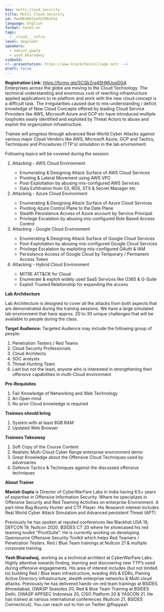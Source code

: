 ```yaml
---
key: multi_cloud_security
title: Multi Cloud Security
id: PmoMEVHO3imfUIMXsPai
language: English
format: hands-on
tags:
  - _cloud___infra
level: beginner
speakers:
  - manish_gupta
  - yash_bharadwaj
videoId: 
<!--presentation: https://www.blockchainvillage.net/ -->
draft: false
---
```

<b>Registration Link:</b> https://forms.gle/SCQkZrq4SHMUupDGA
<br>
Enterprises across the globe are moving to the Cloud Technology. The technical understanding and enormous cost of rewriting infrastructure applied applications to re-platform and work with the new cloud concept is a difficult task. The irregularities caused due to mis-understanding / deficit
knowledge of New Cloud Concepts offered by leading Cloud Service Providers like AWS, Microsoft Azure and GCP etc have introduced multiple loopholes easily identified and exploited by Threat Actors to abuse and exploit the organization infrastructure.

Trainee will progress through advanced Real-World Cyber Attacks against various major Cloud Vendors like AWS, Microsoft Azure, GCP and Tactics, Techniques and Procedures (TTP's) simulation in the lab environment. 

Following topics will be covered during the session:
<ol>
    <li>Attacking - AWS Cloud Environment</li>
    <ul>
        <li>Enumerating & Designing Attack Surface of AWS Cloud Services</li>
        <li>Pivoting & Lateral Movement using AWS VPC</li>
        <li>Post-Exploitation by abusing mis-configured AWS Services</li>
        <li>Data Exfiltration from S3, RDS, STS & Secret Manager etc</li>
    </ul>
    <li>Attacking - Azure Cloud Environment</li>
    <ul>
        <li>Enumerating & Designing Attack Surface of Azure Cloud Services</li>
        <li>Pivoting Azure Control Plane to the Date Plane</li>
        <li>Stealth Persistence Access of Azure account by Service Principal</li>
        <li>Privilege Escalation by abusing mis-configured Role Based Access Control</li>
    </ul>
    <li>Attacking - Google Cloud Environment</li>
    <ul>
        <li>Enumerating & Designing Attack Surface of Google Cloud Services</li>
        <li>Post-Exploitation by abusing mis-configured Google Cloud Services</li>
        <li>Privilege Escalation by exploiting mis-configured OAuth & IAM</li>
        <li>Persistence Access of Google Cloud by Temporary / Permanent Access Token</li>
    </ul>
    <li>Attacking - Hybrid Cloud Environment</li>
    <ul>
        <li>MITRE ATT&CK for Cloud</li>
        <li>Enumerate & exploit widely used SaaS Services like O365 & G-Suite</li>
        <li>Exploit Trusted Relationship for expanding the access</li>
    </ul>
</ol>

**Lab Architecture**

Lab Architecture is designed to cover all the attacks from both aspects that are demonstrated during the training sessions. We have a large simulated lab environment that have approx. 20 to 30 unique challenges that will be available to people during the class. 

**Target Audience:**
Targeted Audience may include the following group of people:
<ol>
  <li>Penetration Testers / Red Teams</li>
  <li>Cloud Security Professionals</li>
  <li>Cloud Architects</li>
  <li>SOC analysts</li>
  <li>Threat Hunting Team</li>
  <li>Last but not the least, anyone who is interested in strengthening their offensive
capabilities in multi-Cloud environment</li>
</ol>

**Pre-Requisites**
<ol>
<li>Fair Knowledge of Networking and Web Technology</li>
<li>An Open mind</li>
<li>No prior Cloud knowledge is required</li>
</ol>

**Trainees should bring**
<ol>
  <li>System with at least 8GB RAM</li>
  <li>Updated Web Browser</li>
</ol>

**Trainees Takeaway**
<ol>
  <li>Soft Copy of the Course Content</li>
  <li>Realistic Multi-Cloud Cyber Range enterprise environment demo</li>
  <li>Great Knowledge about the Offensive Cloud Techniques used by adversaries</li>
  <li>Defence Tactics & Techniques against the discussed offensive techniques</li>
</ol>

**About Trainer**

**Manish Gupta** is Director of CyberWarFare Labs in India having 6.5+ years of expertise in Offensive Information Security. Where he specializes in Offensive Security and Red Teaming Activities on enterprise Environment. A part-time Bug Bounty Hunter and CTF Player. His Research interest includes Real World Cyber Attack Simulation and Advanced persistent Threat (APT).

Previously he has spoken at reputed conferences like Blackhat USA 19, DEFCON 19, Nullcon 2020, BSIDES CT 20 where he showcased his red teaming toolkit "PivotSuite". He is currently working on developing
Opensource Offensive Security Toolkit which helps Red Teamers / Penetration Testers. Red / Blue Team trainings at Nullcon 21 & multiple corporate training.

**Yash Bharadwaj**, working as a technical architect at CyberWarFare Labs. Highly attentive towards finding, learning and discovering new TTP’s used during offensive engagements. His area of interest includes (but not limited to) building Red / Blue team infrastructure, evading AVs & EDRs, Pwning
Active Directory infrastructure, stealth enterprise networks & Multi cloud attacks. Previously he has delivered hands-on red team trainings at BSIDES Ahmedabad, OWASP Seasides 20, Red & Blue Team Training at BSIDES Delhi, OWASP APPSEC Indonesia 20, CISO Platform 20 & YASCON 21. He has trained
at various international conferences (Nullcon 21, BSIDES Connecticut). You can reach out to him on Twitter @flopyash 

<!--
<a align="center" class="btn primary" target="_blank" rel="noopener" href="https://docs.google.com/forms/d/1l0JWU9j-t_i0xJDF6NK7SPQoevcGx_ijkmsMoyvmxPk">Register</a>
-->